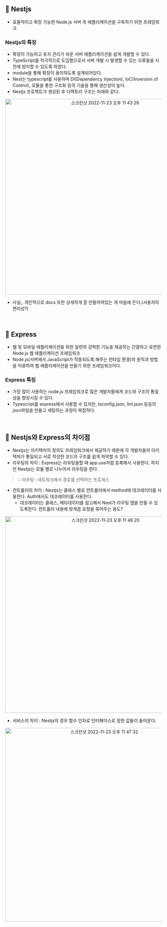 ## 📌 Nestjs

- 효율적이고 확장 가능한 Node.js 서버 측 애플리케이션을 구축하기 위한 프레임워크

### Nestjs의 특징

- 확장이 가능하고 유지 관리가 쉬운 서버 애플리케이션을 쉽게 개발할 수 있다.
- TypeScript를 적극적으로 도입함으로서 서버 개발 시 발생할 수 있는 오류들을 사전에 방지할 수 있도록 하였다.
- module을 통해 확장이 용이하도록 설계되어있다.
- Nest는 typescript를 사용하며 DI(Dependency Injection), IoC(Inversion of Control), 모듈을 통한 구조화 등의 기술을 통해 생산성이 높다.
- Nestjs 프로젝트가 생성된 후 디렉토리 구조는 아래와 같다.

<p align="center">
<img width="627" alt="스크린샷 2022-11-23 오후 11 43 26" src="https://user-images.githubusercontent.com/99185757/203575249-387626c4-9f02-4d44-ba47-21acf70da4c3.png">
</p>
  
- 사실,, 개인적으로 docs 또한 상세하게 잘 만들어져있는 게 마음에 든다.(사용자의 편리성?)

<br>

## 📌 Express

- 웹 및 모바일 애플리케이션을 위한 일련의 강력한 기능을 제공하는 간결하고 유연한 Node.js 웹 애플리케이션 프레임워크
- Node.js(서버에서 JavaScript가 작동되도록 해주는 런타임 환경)의 원칙과 방법을 이용하여 웹 애플리케이션을 만들기 위한 프레임워크이다.

### Express 특징

- 가장 많이 사용하는 node.js 프레임워크로 많은 개발자들에게 코드와 구조의 통일성을 향상시킬 수 있다.
- Typescript를 express에서 사용할 수 있지만, tsconfig.json, lint.json 등등의 json파일을 만들고 세팅하는 과정이 복잡하다.

<br>

## 📌 Nestjs와 Express의 차이점

- Nestjs는 아키텍처의 정의도 프레임워크에서 제공하기 때문에 각 개발자들의 아키텍처가 통일되고 서로 작성한 코드의 구조를 쉽게 파악할 수 있다.
- 라우팅의 차이 : Express는 라우팅을할 때 app.use처럼 등록해서 사용한다. 하지만 Nestjs는 모듈 별로 나누어서 라우팅을 한다.
>💡 라우팅 : 네트워크에서 경로를 선택하는 프로세스
    
- 컨트롤러의 차이 : Nestjs는 클래스 별로 컨트롤러에서 method에 데코레이터를 사용한다. Auth에서도 데코레이터를 사용한다.
    - 데코레이터는 클래스, 메타데이터를 참고해서 Nest가 라우팅 맵을 만들 수 있도록한다. 컨트롤러 내용에 맞게끔 요청을 묶어주는 용도?

<p align="center">
 <img width="630" alt="스크린샷 2022-11-23 오후 11 46 20" src="https://user-images.githubusercontent.com/99185757/203575872-3154c8cf-cb47-44c0-b36c-f1c65008e481.png">
</p>
    
- 서비스의 차이 : Nestjs의 경우 함수 인자로 인터페이스로 정한 값들이 들어온다.

<p align="center">
<img width="621" alt="스크린샷 2022-11-23 오후 11 47 32" src="https://user-images.githubusercontent.com/99185757/203576102-c9cb5b8a-6cde-4b89-920b-ba48b4e151ef.png">
</p>
